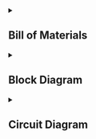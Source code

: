 <details>
  <summary> <h2>  Bill of Materials </h2> </summary>
  
##
  
 
| Quantity | Material     | Link to shop     | Datasheet   |
|:--------------:|:-----------------:|--------------:|----------------|
| 1 | Arduino Nano (ATmega328P + CH340)  | [Shop Link ](https://www.optimusdigital.ro/en/compatible-with-arduino-nano/1686-development-board-arduino-nano-compatible-atmega328p-ch340.html?search_query=arduino+nano&results=29)  | [Datasheet ](http://www.ee.ic.ac.uk/pcheung/teaching/DE1_EE/stores/sg90_datasheet.pdf)  |
|  1    |  Passive Buzzer 5V | [Shop Link ](https://www.optimusdigital.ro/en/buzzers/634-5v-passive-buzzer.html?search_query=buzzer&results=87) | [Datasheet ](https://www.farnell.com/datasheets/2171929.pdf) |
|  2    | White LED  | [Shop Link ](https://www.optimusdigital.ro/en/leds/930-5-mm-white-led-with-clear-lens.html?search_query=led+5mm&results=476) | [Datasheet ](https://www.farnell.com/datasheets/1498852.pdf) |
|  2    | Servo Motor (SG90) | [Shop Link ](https://www.optimusdigital.ro/en/servomotors/2261-micro-servo-motor-sg90-180.html?search_query=sg90&results=12) | [Datasheet ](http://www.ee.ic.ac.uk/pcheung/teaching/DE1_EE/stores/sg90_datasheet.pdf) |
|  2    | 4x AA Battery Holder | [Shop Link ](https://www.sigmanortec.ro/Suport-4-baterii-AA-cu-capac-si-intrerupator-p172447738) | x |
|  2    | 220Ω Resistor | [Shop Link ](https://www.optimusdigital.ro/en/resistors/856-025w-220k-resistor.html?search_query=resistor+220&results=46) | x |
|  1    | IR Remote and Reciever Kit | [Shop Link ](https://www.optimusdigital.ro/en/kits/4780-infrared-remote-and-receiver-module-kit.html?search_query=Infrared+Remote+and+Receiver+Module+Kit&results=2) |[Datasheet ](https://www.datasheetcafe.com/chq1838-datasheet-infrared-receiver/) |

##
</details>



<details>
  <summary> <h2>  Block Diagram </h2> </summary>
  
##

![block_diagram](https://github.com/user-attachments/assets/f789251e-5095-4b0a-b99f-d872d8ec4e21)


  ##
</details>





<details>
  <summary> <h2>  Circuit Diagram </h2> </summary>
  
##


![Copy of Arduino Nano (3)](https://github.com/user-attachments/assets/76468681-3e60-46c0-83ad-dc33c7ba61e5)


  ##
</details>
